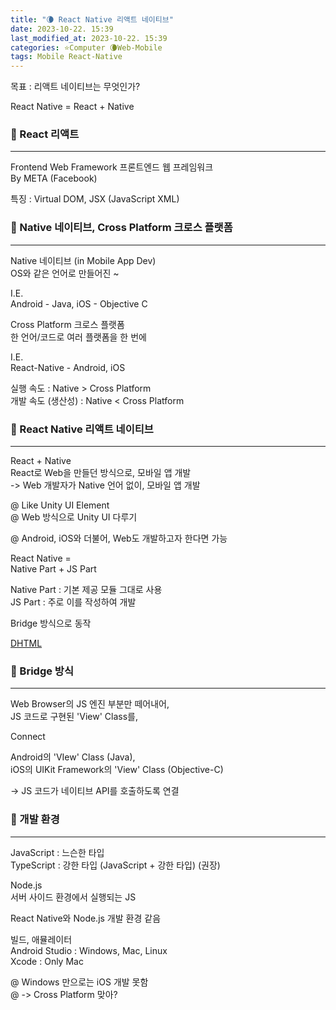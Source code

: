 ```yaml
---
title: "🌘 React Native 리액트 네이티브"
date: 2023-10-22. 15:39
last_modified_at: 2023-10-22. 15:39
categories: ⭐Computer 🌘Web-Mobile
tags: Mobile React-Native
---
```


목표 : 리액트 네이티브는 무엇인가?  

React Native = React + Native  

### 💫 React 리액트

---

Frontend Web Framework 프론트엔드 웹 프레임워크  
By META (Facebook)  

특징 : Virtual DOM, JSX (JavaScript XML)  

### 💫 Native 네이티브, Cross Platform 크로스 플랫폼

---

Native 네이티브 (in Mobile App Dev)  
OS와 같은 언어로 만들어진 ~  

I.E.  
Android - Java, iOS - Objective C  

Cross Platform 크로스 플랫폼  
한 언어/코드로 여러 플랫폼을 한 번에  

I.E.  
React-Native - Android, iOS  

실행 속도 : Native \> Cross Platform  
개발 속도 (생산성) : Native \< Cross Platform  

### 💫 React Native 리액트 네이티브

---

React + Native  
React로 Web을 만들던 방식으로, 모바일 앱 개발  
-> Web 개발자가 Native 언어 없이, 모바일 앱 개발  

@ Like Unity UI Element  
@ Web 방식으로 Unity UI 다루기  

@ Android, iOS와 더불어, Web도 개발하고자 한다면 가능  

React Native =  
Native Part + JS Part  

Native Part : 기본 제공 모듈 그대로 사용  
JS Part : 주로 이를 작성하여 개발  

Bridge 방식으로 동작  

[DHTML](https://mascari4615.github.io/posts/DOM/)  

### 💫 Bridge 방식

---

Web Browser의 JS 엔진 부분만 떼어내어,  
JS 코드로 구현된 'View' Class를,  

Connect  

Android의 'VIew' Class (Java),  
iOS의 UIKit Framework의 'View' Class (Objective-C)  

-> JS 코드가 네이티브 API를 호출하도록 연결  

### 💫 개발 환경

---

JavaScript : 느슨한 타입  
TypeScript : 강한 타입 (JavaScript + 강한 타입) (권장)  

Node.js  
서버 사이드 환경에서 실행되는 JS  

React Native와 Node.js 개발 환경 같음  

빌드, 애뮬레이터  
Android Studio : Windows, Mac, Linux  
Xcode : Only Mac  

@ Windows 만으로는 iOS 개발 못함  
@ -> Cross Platform 맞아?  
